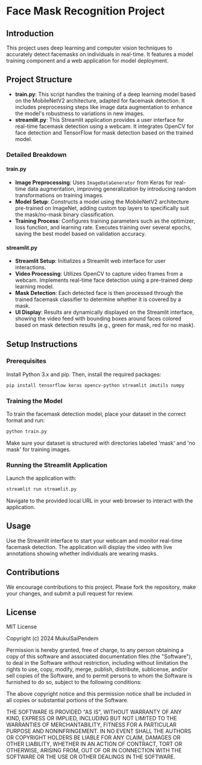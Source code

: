 # Face Mask Recognition Project

## Introduction
This project uses deep learning and computer vision techniques to accurately detect facemasks on individuals in real-time. It features a model training component and a web application for model deployment.

## Project Structure
- **train.py**: This script handles the training of a deep learning model based on the MobileNetV2 architecture, adapted for facemask detection. It includes preprocessing steps like image data augmentation to enhance the model's robustness to variations in new images.
- **streamlit.py**: This Streamlit application provides a user interface for real-time facemask detection using a webcam. It integrates OpenCV for face detection and TensorFlow for mask detection based on the trained model.

### Detailed Breakdown
#### train.py
- **Image Preprocessing**: Uses `ImageDataGenerator` from Keras for real-time data augmentation, improving generalization by introducing random transformations on training images.
- **Model Setup**: Constructs a model using the MobileNetV2 architecture pre-trained on ImageNet, adding custom top layers to specifically suit the mask/no-mask binary classification.
- **Training Process**: Configures training parameters such as the optimizer, loss function, and learning rate. Executes training over several epochs, saving the best model based on validation accuracy.

#### streamlit.py
- **Streamlit Setup**: Initializes a Streamlit web interface for user interactions.
- **Video Processing**: Utilizes OpenCV to capture video frames from a webcam. Implements real-time face detection using a pre-trained deep learning model.
- **Mask Detection**: Each detected face is then processed through the trained facemask classifier to determine whether it is covered by a mask.
- **UI Display**: Results are dynamically displayed on the Streamlit interface, showing the video feed with bounding boxes around faces colored based on mask detection results (e.g., green for mask, red for no mask).

## Setup Instructions
### Prerequisites
Install Python 3.x and pip. Then, install the required packages:
```bash
pip install tensorflow keras opencv-python streamlit imutils numpy
```

### Training the Model
To train the facemask detection model, place your dataset in the correct format and run:
```bash
python train.py
```
Make sure your dataset is structured with directories labeled 'mask' and 'no mask' for training images.

### Running the Streamlit Application
Launch the application with:
```bash
streamlit run streamlit.py
```
Navigate to the provided local URL in your web browser to interact with the application.

## Usage
Use the Streamlit interface to start your webcam and monitor real-time facemask detection. The application will display the video with live annotations showing whether individuals are wearing masks.

## Contributions
We encourage contributions to this project. Please fork the repository, make your changes, and submit a pull request for review.

## License
MIT License

Copyright (c) 2024 MukulSaiPendem

Permission is hereby granted, free of charge, to any person obtaining a copy
of this software and associated documentation files (the "Software"), to deal
in the Software without restriction, including without limitation the rights
to use, copy, modify, merge, publish, distribute, sublicense, and/or sell
copies of the Software, and to permit persons to whom the Software is
furnished to do so, subject to the following conditions:

The above copyright notice and this permission notice shall be included in all
copies or substantial portions of the Software.

THE SOFTWARE IS PROVIDED "AS IS", WITHOUT WARRANTY OF ANY KIND, EXPRESS OR
IMPLIED, INCLUDING BUT NOT LIMITED TO THE WARRANTIES OF MERCHANTABILITY,
FITNESS FOR A PARTICULAR PURPOSE AND NONINFRINGEMENT. IN NO EVENT SHALL THE
AUTHORS OR COPYRIGHT HOLDERS BE LIABLE FOR ANY CLAIM, DAMAGES OR OTHER
LIABILITY, WHETHER IN AN ACTION OF CONTRACT, TORT OR OTHERWISE, ARISING FROM,
OUT OF OR IN CONNECTION WITH THE SOFTWARE OR THE USE OR OTHER DEALINGS IN THE
SOFTWARE.
